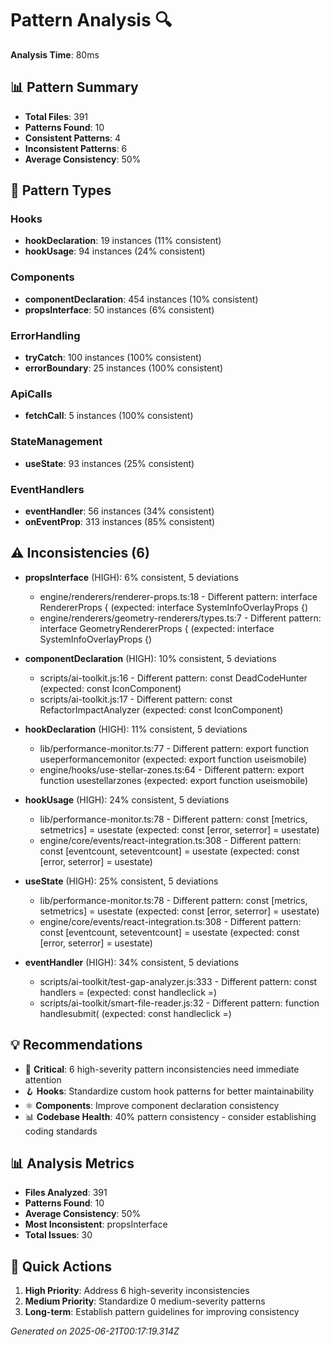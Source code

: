# Pattern Analysis 🔍

**Analysis Time**: 80ms

## 📊 Pattern Summary
- **Total Files**: 391
- **Patterns Found**: 10
- **Consistent Patterns**: 4
- **Inconsistent Patterns**: 6
- **Average Consistency**: 50%

## 🎯 Pattern Types

### Hooks
- **hookDeclaration**: 19 instances (11% consistent)
- **hookUsage**: 94 instances (24% consistent)

### Components
- **componentDeclaration**: 454 instances (10% consistent)
- **propsInterface**: 50 instances (6% consistent)

### ErrorHandling
- **tryCatch**: 100 instances (100% consistent)
- **errorBoundary**: 25 instances (100% consistent)

### ApiCalls
- **fetchCall**: 5 instances (100% consistent)

### StateManagement
- **useState**: 93 instances (25% consistent)

### EventHandlers
- **eventHandler**: 56 instances (34% consistent)
- **onEventProp**: 313 instances (85% consistent)

## ⚠️ Inconsistencies (6)
- **propsInterface** (HIGH): 6% consistent, 5 deviations
    - engine/renderers/renderer-props.ts:18 - Different pattern: interface RendererProps { (expected: interface SystemInfoOverlayProps {)
  - engine/renderers/geometry-renderers/types.ts:7 - Different pattern: interface GeometryRendererProps { (expected: interface SystemInfoOverlayProps {)

- **componentDeclaration** (HIGH): 10% consistent, 5 deviations
    - scripts/ai-toolkit.js:16 - Different pattern: const DeadCodeHunter (expected: const IconComponent)
  - scripts/ai-toolkit.js:17 - Different pattern: const RefactorImpactAnalyzer (expected: const IconComponent)

- **hookDeclaration** (HIGH): 11% consistent, 5 deviations
    - lib/performance-monitor.ts:77 - Different pattern: export function useperformancemonitor (expected: export function useismobile)
  - engine/hooks/use-stellar-zones.ts:64 - Different pattern: export function usestellarzones (expected: export function useismobile)

- **hookUsage** (HIGH): 24% consistent, 5 deviations
    - lib/performance-monitor.ts:78 - Different pattern: const [metrics, setmetrics] = usestate (expected: const [error, seterror] = usestate)
  - engine/core/events/react-integration.ts:308 - Different pattern: const [eventcount, seteventcount] = usestate (expected: const [error, seterror] = usestate)

- **useState** (HIGH): 25% consistent, 5 deviations
    - lib/performance-monitor.ts:78 - Different pattern: const [metrics, setmetrics] = usestate (expected: const [error, seterror] = usestate)
  - engine/core/events/react-integration.ts:308 - Different pattern: const [eventcount, seteventcount] = usestate (expected: const [error, seterror] = usestate)

- **eventHandler** (HIGH): 34% consistent, 5 deviations
    - scripts/ai-toolkit/test-gap-analyzer.js:333 - Different pattern: const handlers = (expected: const handleclick =)
  - scripts/ai-toolkit/smart-file-reader.js:32 - Different pattern: function handlesubmit( (expected: const handleclick =)


## 💡 Recommendations
- 🚨 **Critical**: 6 high-severity pattern inconsistencies need immediate attention
- 🪝 **Hooks**: Standardize custom hook patterns for better maintainability
- ⚛️ **Components**: Improve component declaration consistency
- 📊 **Codebase Health**: 40% pattern consistency - consider establishing coding standards

## 📊 Analysis Metrics
- **Files Analyzed**: 391
- **Patterns Found**: 10
- **Average Consistency**: 50%
- **Most Inconsistent**: propsInterface
- **Total Issues**: 30

## 🎯 Quick Actions
1. **High Priority**: Address 6 high-severity inconsistencies
2. **Medium Priority**: Standardize 0 medium-severity patterns
3. **Long-term**: Establish pattern guidelines for improving consistency

*Generated on 2025-06-21T00:17:19.314Z*

